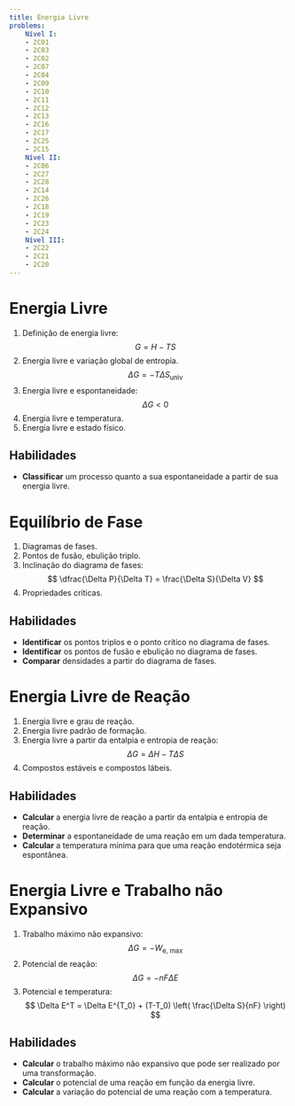 ```yaml
---
title: Energia Livre
problems:
    Nível I:
    - 2C01
    - 2C03
    - 2C02
    - 2C07
    - 2C04
    - 2C09
    - 2C10
    - 2C11
    - 2C12
    - 2C13
    - 2C16
    - 2C17
    - 2C25
    - 2C15
    Nível II:
    - 2C06
    - 2C27
    - 2C28
    - 2C14
    - 2C26
    - 2C18
    - 2C19
    - 2C23
    - 2C24
    Nível III:
    - 2C22
    - 2C21
    - 2C20
---
```


# Energia Livre

1. Definição de energia livre: 
   $$ 
   G = H - TS 
   $$
2. Energia livre e variação global de entropia.
   $$
   \Delta G = - T \Delta S_\text{univ}
   $$
3. Energia livre e espontaneidade:
   $$
   \Delta G < 0
   $$
3. Energia livre e temperatura.
4. Energia livre e estado físico.

## Habilidades

- **Classificar** um processo quanto a sua espontaneidade a partir de sua energia livre.

# Equilíbrio de Fase

1. Diagramas de fases.
2. Pontos de fusão, ebulição triplo.
3. Inclinação do diagrama de fases:
   $$
   \dfrac{\Delta P}{\Delta T} = \frac{\Delta S}{\Delta V}
   $$
4. Propriedades críticas.

## Habilidades

- **Identificar** os pontos triplos e o ponto crítico no diagrama de fases.
- **Identificar** os pontos de fusão e ebulição no diagrama de fases.
- **Comparar** densidades a partir do diagrama de fases.

# Energia Livre de Reação

1. Energia livre e grau de reação.
2. Energia livre padrão de formação.
3. Energia livre a partir da entalpia e entropia de reação:
   $$
   \Delta G = \Delta H - T \Delta S
   $$
5. Compostos estáveis e compostos lábeis.

## Habilidades

- **Calcular** a energia livre de reação a partir da entalpia e entropia de reação.
- **Determinar** a espontaneidade de uma reação em um dada temperatura.
- **Calcular** a temperatura mínima para que uma reação endotérmica seja espontânea.

# Energia Livre e Trabalho não Expansivo

1. Trabalho máximo não expansivo:
   $$
   \Delta G = -W_\text{e, max}
   $$
2. Potencial de reação: 
   $$
   \Delta G = -nF \Delta E
   $$
3. Potencial e temperatura:
   $$
   \Delta E^T = \Delta E^{T_0} + (T-T_0) \left( \frac{\Delta S}{nF} \right)
   $$

## Habilidades

- **Calcular** o trabalho máximo não expansivo que pode ser realizado por uma transformação.
- **Calcular** o potencial de uma reação em função da energia livre.
- **Calcular** a variação do potencial de uma reação com a temperatura.
